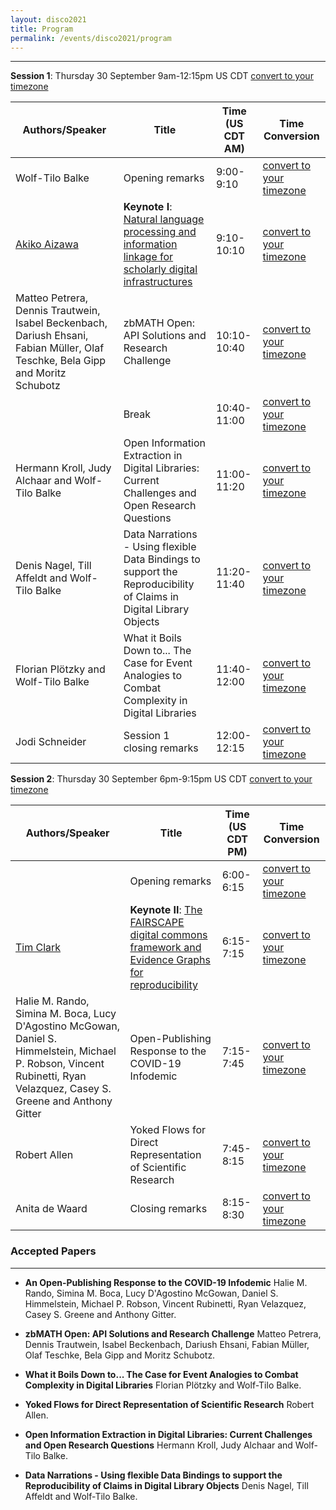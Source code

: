 ```yaml
---
layout: disco2021
title: Program
permalink: /events/disco2021/program
---
```


---
**Session 1**: Thursday 30 September 9am-12:15pm US CDT [convert to your timezone](https://www.timeanddate.com/worldclock/fixedtime.html?iso=20210930T09&p1=5158&ah=3&am=15)

|Authors/Speaker|Title|Time (US CDT AM)|Time Conversion|
|-----------|-----------|-----------|-----------|
|Wolf-Tilo Balke|Opening remarks|9:00-9:10|[convert to your timezone](https://www.timeanddate.com/worldclock/fixedtime.html?iso=20210930T09&p1=5158&am=10)|
|[Akiko Aizawa](http://research.nii.ac.jp/~akiko/index_e.html)|**Keynote I**: [Natural language processing and information linkage for scholarly digital infrastructures](https://infoqualitylab.org/events/disco2021/keynote)|9:10-10:10|[convert to your timezone](https://www.timeanddate.com/worldclock/fixedtime.html?iso=20210930T0910&p1=3919&ah=1)|
|Matteo Petrera, Dennis Trautwein, Isabel Beckenbach, Dariush Ehsani, Fabian Müller, Olaf Teschke, Bela Gipp and Moritz Schubotz|zbMATH Open: API Solutions and Research Challenge|10:10-10:40|[convert to your timezone](https://www.timeanddate.com/worldclock/fixedtime.html?iso=20210930T1010&p1=3919&am=30)|
||Break|10:40-11:00|[convert to your timezone](https://www.timeanddate.com/worldclock/fixedtime.html?iso=20210930T1040&p1=3919&am=30)|
|Hermann Kroll, Judy Alchaar and Wolf-Tilo Balke|Open Information Extraction in Digital Libraries: Current Challenges and Open Research Questions|11:00-11:20|[convert to your timezone](https://www.timeanddate.com/worldclock/fixedtime.html?iso=20210930T11&p1=3919&am=20)|
|Denis Nagel, Till Affeldt and Wolf-Tilo Balke|Data Narrations - Using flexible Data Bindings to support the Reproducibility of Claims in Digital Library Objects |11:20-11:40|[convert to your timezone](https://www.timeanddate.com/worldclock/fixedtime.html?iso=20210930T1120&p1=3919&am=20)|
|Florian Plötzky and Wolf-Tilo Balke|What it Boils Down to... The Case for Event Analogies to Combat Complexity in Digital Libraries|11:40-12:00|[convert to your timezone](https://www.timeanddate.com/worldclock/fixedtime.html?iso=20210930T1140&p1=3919&am=20)|
|Jodi Schneider|Session 1 closing remarks|12:00-12:15|[convert to your timezone](https://www.timeanddate.com/worldclock/fixedtime.html?iso=20210930T12&p1=3919&am=15)|

**Session 2**: Thursday 30 September 6pm-9:15pm US CDT [convert to your timezone](https://www.timeanddate.com/worldclock/fixedtime.html?iso=20210930T18&p1=5158&ah=3&am=15)

|Authors/Speaker|Title|Time (US CDT PM)|Time Conversion|
|-----------|-----------|-----------|-----------|
||Opening remarks|6:00-6:15|[convert to your timezone](https://www.timeanddate.com/worldclock/fixedtime.html?iso=20210930T18&p1=3919&am=15)|
|[Tim Clark](https://datascience.virginia.edu/people/tim-clark)|**Keynote II**: [The FAIRSCAPE digital commons framework and Evidence Graphs for reproducibility](https://infoqualitylab.org/events/disco2021/keynote)|6:15-7:15|[convert to your timezone](https://www.timeanddate.com/worldclock/fixedtime.html?iso=20210930T1815&p1=3919&ah=1)|
|Halie M. Rando, Simina M. Boca, Lucy D'Agostino McGowan, Daniel S. Himmelstein, Michael P. Robson, Vincent Rubinetti, Ryan Velazquez, Casey S. Greene and Anthony Gitter|Open-Publishing Response to the COVID-19 Infodemic|7:15-7:45|[convert to your timezone](https://www.timeanddate.com/worldclock/fixedtime.html?iso=20210930T1915&p1=3919&am=30)|
|Robert Allen|Yoked Flows for Direct Representation of Scientific Research|7:45-8:15|[convert to your timezone](https://www.timeanddate.com/worldclock/fixedtime.html?iso=20210930T1945&p1=3919&am=30)|
|Anita de Waard|Closing remarks|8:15-8:30|[convert to your timezone](https://www.timeanddate.com/worldclock/fixedtime.html?iso=20210930T2015&p1=3919&am=15)|

### Accepted Papers
---

- **An Open-Publishing Response to the COVID-19 Infodemic** Halie M. Rando, Simina M. Boca, Lucy D'Agostino McGowan, Daniel S. Himmelstein, Michael P. Robson, Vincent Rubinetti, Ryan Velazquez, Casey S. Greene and Anthony Gitter. 

- **zbMATH Open: API Solutions and Research Challenge** Matteo Petrera, Dennis Trautwein, Isabel Beckenbach, Dariush Ehsani, Fabian Müller, Olaf Teschke, Bela Gipp and Moritz Schubotz.

- **What it Boils Down to... The Case for Event Analogies to Combat Complexity in Digital Libraries** Florian Plötzky and Wolf-Tilo Balke.

- **Yoked Flows for Direct Representation of Scientific Research** Robert Allen. 

- **Open Information Extraction in Digital Libraries: Current Challenges and Open Research Questions** Hermann Kroll, Judy Alchaar and Wolf-Tilo Balke.

- **Data Narrations - Using flexible Data Bindings to support the Reproducibility of Claims in Digital Library Objects** Denis Nagel, Till Affeldt and Wolf-Tilo Balke.

